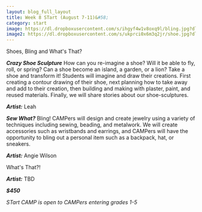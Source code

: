 ```yaml
---
layout: blog_full_layout
title: Week 8 STart (August 7-11)&#58; 
category: start
image: https://dl.dropboxusercontent.com/s/ihgyf4w1v8oxq9l/bling.jpg?dl=0
image2: https://dl.dropboxusercontent.com/s/ukprci0x6m3q2jr/shoe.jpg?dl=0
---
```


Shoes, Bling and What's That?

**_Crazy Shoe Sculpture_**
How can you re-imagine a shoe? Will it be able to fly, roll, or spring? Can a shoe become an island, a garden, or a lion? Take a shoe and transform it! Students will imagine and draw their creations. First creating a contour drawing of their shoe, next planning how to take away and add to their creation, then building and making with plaster, paint, and reused materials. Finally, we will share stories about our shoe-sculptures.

**_Artist:_** Leah


**_Sew What?_** 
Bling! 
CAMPers will design and create jewelry using a variety of techniques including sewing, beading, and metalwork. We will create accessories such as wristbands and earrings, and CAMPers will have the opportunity to bling out a personal item such as a backpack, hat, or sneakers.

**_Artist:_** Angie Wilson


What's That?!



**_Artist:_** TBD

**_$450_**

*STart CAMP is open to CAMPers entering grades 1-5*
